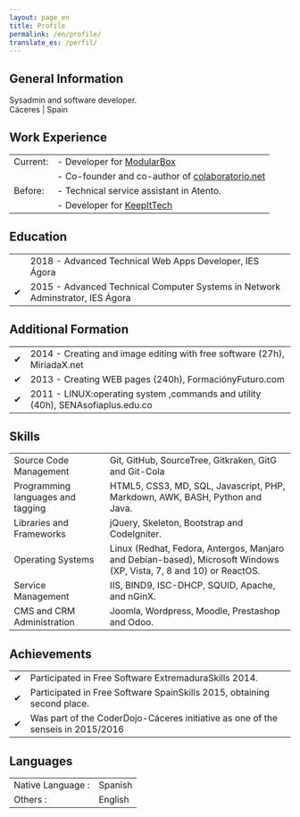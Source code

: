 ```yaml
---
layout: page_en
title: Profile
permalink: /en/profile/
translate_es: /perfil/
---
```


## General Information
<p class="profile-description">Sysadmin and software developer.
<br>
Cáceres | Spain
</p>

## Work Experience
<table class="profile-table">
	<tbody>
		<tr>
			<td class="profile-table-header">Current:</td>
			<td class="profile-table-info"> - Developer for <a href="http://modularbox.es" target="_blank">ModularBox</a></td>
		</tr>
		<tr>
			<td class="profile-table-header"></td>
			<td class="profile-table-info"> - Co-founder and co-author of <a href="http://colaboratorio.net" target="_blank">colaboratorio.net</a></td>
		</tr>
		<tr>
			<td class="profile-table-header">Before:</td>
			<td class="profile-table-info"> - Technical service assistant in Atento.</td>
		</tr>
		<tr>
			<td class="profile-table-header"></td>
			<td class="profile-table-info"> - Developer for <a href="http://keepitech.com" target="_blank">KeepItTech</a></td>
		</tr>
	</tbody>
</table>

## Education


<table class="profile-table">
	<tbody>
		<tr>
			<td class="profile-table-header"></td>
			<td class="profile-table-info">2018 - Advanced Technical Web Apps Developer, IES Ágora</td>
		</tr>
		<tr>
			<td class="profile-table-header">✔</td>
			<td class="profile-table-info">2015 - Advanced Technical Computer Systems in Network Adminstrator, IES Ágora</td>
		</tr>
	</tbody>
</table>

## Additional Formation

<table class="profile-table">
	<tbody>
		<tr>
			<td class="profile-table-header">✔</td>
			<td class="profile-table-info">2014 - Creating and image editing with free software (27h), MiriadaX.net</td>
		</tr>
		<tr>
			<td class="profile-table-header">✔</td>
			<td class="profile-table-info">2013 - Creating WEB pages (240h), FormaciónyFuturo.com</td>
		</tr>
		<tr>
			<td class="profile-table-header">✔</td>
			<td class="profile-table-info">2011 - LINUX:operating system ,commands and utility (40h), SENAsofiaplus.edu.co</td>
		</tr>
	</tbody>
</table>

## Skills

<table class = "profile-table">
	<tbody>
		<tr>
			<td class = "profile-table-header"> Source Code Management </td>
			<td class = "profile-table-info"> Git, GitHub, SourceTree, Gitkraken, GitG and Git-Cola </td>
		</tr>
		<tr>
			<td class = "profile-table-header"> Programming languages ​​and tagging </td>
			<td class = "profile-table-info"> HTML5, CSS3, MD, SQL, Javascript, PHP, Markdown, AWK, BASH, Python and Java. </td>
		</tr>
		<tr>
			<td class = "profile-table-header"> Libraries and Frameworks </td>
			<td class = "profile-table-info"> jQuery, Skeleton, Bootstrap and CodeIgniter. </td>
		</tr>
		<tr>
			<td class = "profile-table-header"> Operating Systems </td>
			<td class = "profile-table-info"> Linux (Redhat, Fedora, Antergos, Manjaro and Debian-based), Microsoft Windows (XP, Vista, 7, 8 and 10) or ReactOS. </td>
		</tr>
		<tr>
			<td class = "profile-table-header"> Service Management </td>
			<td class = "profile-table-info"> IIS, BIND9, ISC-DHCP, SQUID, Apache, and nGinX. </td>
		</tr>
		<tr>
			<td class = "profile-table-header"> CMS and CRM Administration </td>
			<td class = "profile-table-info"> Joomla, Wordpress, Moodle, Prestashop and Odoo. </td>
		</tr>
	</tbody>
</table>

## Achievements

<table class="profile-table">
	<tbody>
		<tr><td class="profile-table-header">✔</td><td class="profile-table-info">Participated in Free Software ExtremaduraSkills 2014.</td></tr>
		<tr><td class="profile-table-header">✔</td><td class="profile-table-info">Participated in Free Software SpainSkills 2015, obtaining second place.</td></tr>
		<tr><td class="profile-table-header">✔</td><td class="profile-table-info">Was part of the CoderDojo-Cáceres initiative as one of the senseis in 2015/2016</td></tr>
	</tbody>
</table>

## Languages

<table class="profile-table">
	<tbody>
		<tr>
			<td class="profile-table-header">Native Language :</td>
			<td class="profile-table-info">Spanish</td>
		</tr>
		<tr>
			<td class="profile-table-header">Others :</td>
			<td class="profile-table-info">English</td>
		</tr>
	</tbody>
</table>
